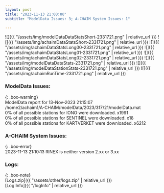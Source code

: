 ```yaml
---
layout: post
title: "2023-11-13 21:00:00"
subtitle: "ModelData Issues: 3; A-CHAIM System Issues: 1"

---
```


![]({{ "/assets/img/modelDataDataStatsShort-2331721.png" | relative_url }})
![]({{ "/assets/img/achaimDataStatsShort-2331721.png" | relative_url }})
![]({{ "/assets/img/achaimDataStatsLong00-2331721.png" | relative_url }})
![]({{ "/assets/img/achaimDataStatsLong01-2331721.png" | relative_url }})
![]({{ "/assets/img/achaimDataStatsLong02-2331721.png" | relative_url }})
![]({{ "/assets/img/modelDataDataStats-2331721.png" | relative_url }})
![]({{ "/assets/img/modelDataStationStats-2331721.png" | relative_url }})
![]({{ "/assets/img/achaimRunTime-2331721.png" | relative_url }})


### ModelData Issues:  
  
{: .box-warning}  
 ModelData report for 13-Nov-2023 21:15:07   
 /home2/achaim1/A-CHAIM/modelData/2023/317/21/modelData.mat   
 0% of all possible stations for IONO were downloaded. x1991   
 0% of all possible stations for SENTINEL were downloaded. x18   
 0% of all possible stations for KARTVERKET were downloaded. x6212   
  
### A-CHAIM System Issues:  
  
{: .box-error}  
2023-11-13 21:10:13 RINEX is neither version 2.xx or 3.xx  

### Logs:  
  
{: .box-note}  
[Logs.zip]({{ "/assets/other/logs.zip" | relative_url }})  
[Log Info]({{ "/logInfo" | relative_url }})  
